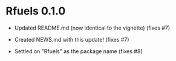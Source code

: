 # Rfuels 0.1.0

  - Updated README.md (now identical to the vignette) (fixes #7)
  
  - Created NEWS.md with this update! (fixes #7)
  
  - Settled on "Rfuels" as the package name (fixes #8)

